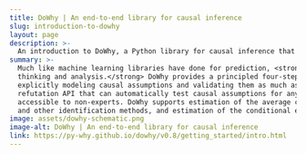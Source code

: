 ```yaml
---
title: DoWhy | An end-to-end library for causal inference
slug: introduction-to-dowhy
layout: page
description: >-
  An introduction to DoWhy, a Python library for causal inference that supports explicit modeling and testing of causal assumptions. 
summary: >-
  Much like machine learning libraries have done for prediction, <strong>“DoWhy” is a Python library that aims to spark causal 
  thinking and analysis.</strong> DoWhy provides a principled four-step interface for causal inference that focuses on 
  explicitly modeling causal assumptions and validating them as much as possible. The key feature of DoWhy is its state-of-the-art 
  refutation API that can automatically test causal assumptions for any estimation method, thus making inference more robust and 
  accessible to non-experts. DoWhy supports estimation of the average causal effect for backdoor, frontdoor, instrumental variable 
  and other identification methods, and estimation of the conditional effect (CATE) through an integration with the EconML library.
image: assets/dowhy-schematic.png
image-alt: DoWhy | An end-to-end library for causal inference
link: https://py-why.github.io/dowhy/v0.8/getting_started/intro.html
---
```


